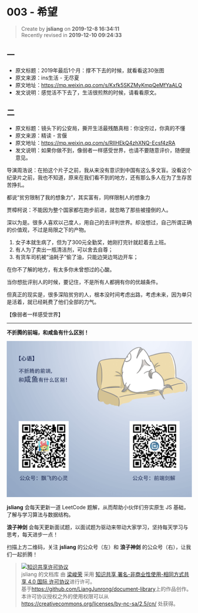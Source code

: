 003 - 希望
===

> Create by **jsliang** on **2019-12-8 16:34:11**  
> Recently revised in **2019-12-10 09:24:33**

## 一

* 原文标题：2019年最后1个月：撑不下去的时候，就看看这30张图
* 原文来源：ins生活 - 无尽夏
* 原文地址：https://mp.weixin.qq.com/s/Kxfk5SKZMyKmpQeMfYaALQ
* 发文说明：感觉活不下去了，生活很煎熬的时候，请看看原文。

## 二

* 原文标题：镜头下的公安局，撕开生活最残酷真相：你没穷过，你真的不懂
* 原文来源：精读 - 言偃
* 原文地址：https://mp.weixin.qq.com/s/RIlHEkQ4zhXNQ-Ecsf4zRA
* 发文说明：如果你做不到，像弱者一样感受世界，也请不要随意评价，随便提意见。

导演周浩说：在拍这个片子之前，我从来没有意识到中国有这么多文盲。没看这个纪录片之前，我也不知道，原来在我们看不到的地方，还有那么多人在为了生存苦苦挣扎。

都说“贫穷限制了我的想象力”，其实富有，同样限制人的想象力

贾樟柯说：不能因为整个国家都在跑步前进，就忽略了那些被撞倒的人。

深以为是。很多人喜欢以己度人，用自己的去评判世界。却没想过，自己所谓正确的价值观，不过是局限之下的产物。

1. 女子本就生病了，但为了300元全勤奖，她刚打完针就赶着去上班。
2. 有人为了卖出一瓶清洁剂，可以舍去自尊；
3. 有货车司机被“油耗子”偷了油，只能边哭边骂边开车；

在你不了解的地方，有太多你未曾想过的心酸。

当你想批评别人的时候，要记住，不是所有人都拥有你的优越条件。

但真正的现实是，很多深陷贫穷的人，根本没时间考虑出路，考虑未来，因为单只是活着，就已经耗费了他们全部的力气。

【像弱者一样感受世界】

---

**不折腾的前端，和咸鱼有什么区别！**

![图](../../../../public-repertory/img/z-index-small.png)

**jsliang** 会每天更新一道 LeetCode 题解，从而帮助小伙伴们夯实原生 JS 基础，了解与学习算法与数据结构。

**浪子神剑** 会每天更新面试题，以面试题为驱动来带动大家学习，坚持每天学习与思考，每天进步一点！

扫描上方二维码，关注 **jsliang** 的公众号（左）和 **浪子神剑** 的公众号（右），让我们一起折腾！

> <a rel="license" href="http://creativecommons.org/licenses/by-nc-sa/4.0/"><img alt="知识共享许可协议" style="border-width:0" src="https://i.creativecommons.org/l/by-nc-sa/4.0/88x31.png" /></a><br /><span xmlns:dct="http://purl.org/dc/terms/" property="dct:title">jsliang 的文档库</span> 由 <a xmlns:cc="http://creativecommons.org/ns#" href="https://github.com/LiangJunrong/document-library" property="cc:attributionName" rel="cc:attributionURL">梁峻荣</a> 采用 <a rel="license" href="http://creativecommons.org/licenses/by-nc-sa/4.0/">知识共享 署名-非商业性使用-相同方式共享 4.0 国际 许可协议</a>进行许可。<br />基于<a xmlns:dct="http://purl.org/dc/terms/" href="https://github.com/LiangJunrong/document-library" rel="dct:source">https://github.com/LiangJunrong/document-library</a>上的作品创作。<br />本许可协议授权之外的使用权限可以从 <a xmlns:cc="http://creativecommons.org/ns#" href="https://creativecommons.org/licenses/by-nc-sa/2.5/cn/" rel="cc:morePermissions">https://creativecommons.org/licenses/by-nc-sa/2.5/cn/</a> 处获得。